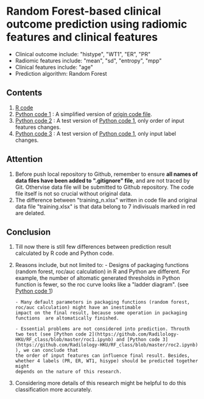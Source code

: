 # Random Forest-based clinical outcome prediction using radiomic features and clinical features
- Clinical outcome include: "histype", "WT1", "ER", "PR"
- Radiomic features include: "mean", "sd", "entropy", "mpp"
- Clinical features include: "age"
- Prediction algorithm: Random Forest

## Contents
1. [R code](https://github.com/Radilology-HKU/RF_class/blob/master/RF_Prediction_radioinfo.R) 
2. [Python code 1](https://github.com/Radilology-HKU/RF_class/blob/master/roc.ipynb) : A simplified version
of [origin code file](https://github.com/Radilology-HKU/RF_class/blob/master/open_img_train_rf.ipynb). 
3. [Python code 2](https://github.com/Radilology-HKU/RF_class/blob/master/roc1.ipynb) : A test version 
of [Python code 1](https://github.com/Radilology-HKU/RF_class/blob/master/roc.ipynb), only order of input features changes. 
4. [Python code 3](https://github.com/Radilology-HKU/RF_class/blob/master/roc2.ipynb) : A test version 
of [Python code 1](https://github.com/Radilology-HKU/RF_class/blob/master/roc.ipynb), only input label changes. 


## Attention
1. Before push local repository to Github, remember to ensure **all names of data files have been added to ".gitignore" file**, 
and are not traced by Git. Othervise data file will be submitted to Github repository. The code file itself is not so crucial without
original data. 
2. The difference between "training_n.xlsx" written in code file and original data file "training.xlsx" is that 
data belong to 7 indivisuals marked in red are delated. 


## Conclusion
1. Till now there is still few differences between prediction result calculated by R code and Python code. 
2. Reasons include, but not limited to: 
       - Designs of packaging functions (random forest, roc/auc calculation) in R and Python are different. 
       For example, the number of altomatic generated thresholds in Python function is fewer, so the roc curve 
       looks like a "ladder diagram". (see [Python code 1](https://github.com/Radilology-HKU/RF_class/blob/master/roc.ipynb))
       
       - Many default parameters in packaging functions (random forest, roc/auc calculation) might have an inestimable 
       impact on the final result, because some operation in packaging functions  are altomatically finished. 
       
       - Essential problems are not considered into prediction. Throuth two test (see [Python code 2](https://github.com/Radilology-HKU/RF_class/blob/master/roc1.ipynb) and [Python code 3](https://github.com/Radilology-HKU/RF_class/blob/master/roc2.ipynb) ), we can conclude that 
       the order of input features can influence final result. Besides, whether 4 labels (PR, ER, WT1, hisype) should be predicted together might 
       depends on the nature of this research. 
3. Considering more details of this research might be helpful to do this classification more accurately. 
